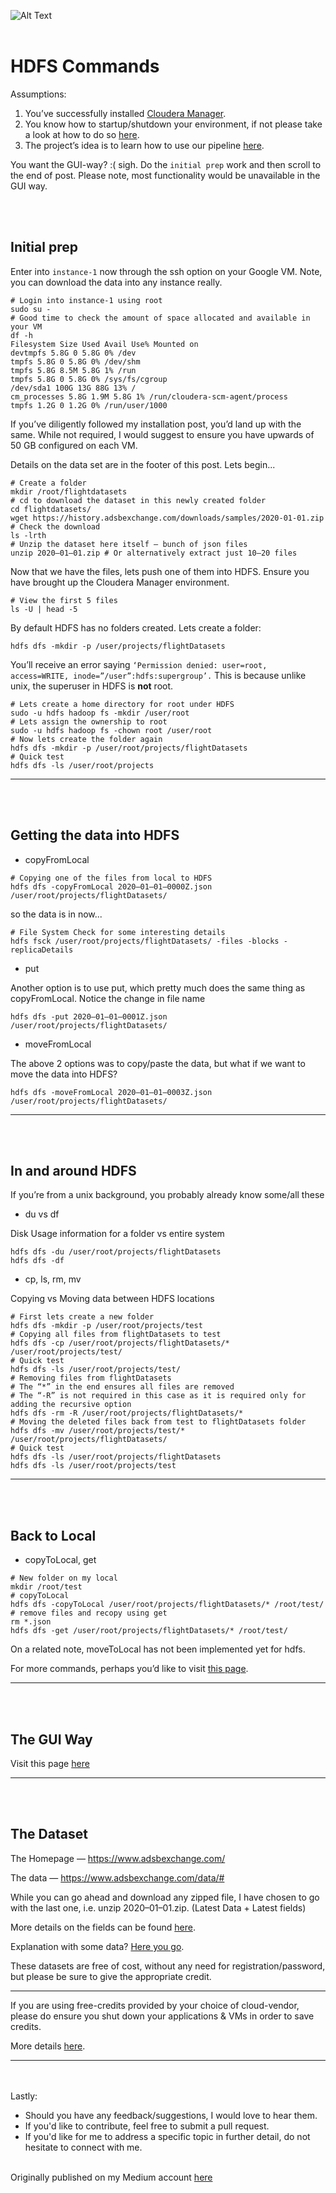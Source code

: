 ![Alt Text](/Images/HDFS_Commands.png?raw=true "HDFS Commands")
<br></br>

# <b>HDFS Commands</b>

Assumptions:

1. You’ve successfully installed [Cloudera Manager](/Supporting_Docs/Cloudera_Manager_on_Google_Cloud.md).
2. You know how to startup/shutdown your environment, if not please take a look at how to do so [here](/Supporting_Docs/Cloudera_Manager_Startup_and_Shutdown.md).
3. The project’s idea is to learn how to use our pipeline [here](/Data_Storage/HDFS/Comprehensive_Guide.md).

You want the GUI-way? :( sigh. Do the `initial prep` work and then scroll to the end of post. Please note, most functionality would be unavailable in the GUI way.

<br></br>
## <b>Initial prep</b>

Enter into `instance-1` now through the ssh option on your Google VM. Note, you can download the data into any instance really.

```
# Login into instance-1 using root
sudo su -
# Good time to check the amount of space allocated and available in your VM
df -h
Filesystem Size Used Avail Use% Mounted on
devtmpfs 5.8G 0 5.8G 0% /dev
tmpfs 5.8G 0 5.8G 0% /dev/shm
tmpfs 5.8G 8.5M 5.8G 1% /run
tmpfs 5.8G 0 5.8G 0% /sys/fs/cgroup
/dev/sda1 100G 13G 88G 13% /
cm_processes 5.8G 1.9M 5.8G 1% /run/cloudera-scm-agent/process
tmpfs 1.2G 0 1.2G 0% /run/user/1000
```

If you’ve diligently followed my installation post, you’d land up with the same. While not required, I would suggest to ensure you have upwards of 50 GB configured on each VM.

Details on the data set are in the footer of this post. Lets begin...

```
# Create a folder
mkdir /root/flightdatasets
# cd to download the dataset in this newly created folder
cd flightdatasets/
wget https://history.adsbexchange.com/downloads/samples/2020-01-01.zip
# Check the download
ls -lrth
# Unzip the dataset here itself — bunch of json files
unzip 2020–01–01.zip # Or alternatively extract just 10–20 files
```

Now that we have the files, lets push one of them into HDFS. Ensure you have brought up the Cloudera Manager environment.

```
# View the first 5 files
ls -U | head -5
```

By default HDFS has no folders created. Lets create a folder:

```
hdfs dfs -mkdir -p /user/projects/flightDatasets
```

You’ll receive an error saying `‘Permission denied: user=root, access=WRITE, inode=”/user”:hdfs:supergroup’.` This is because unlike unix, the superuser in HDFS is <b>not</b> root.

```
# Lets create a home directory for root under HDFS
sudo -u hdfs hadoop fs -mkdir /user/root
# Lets assign the ownership to root
sudo -u hdfs hadoop fs -chown root /user/root
# Now lets create the folder again
hdfs dfs -mkdir -p /user/root/projects/flightDatasets
# Quick test
hdfs dfs -ls /user/root/projects
```

---
<br></br>
## <b>Getting the data into HDFS</b>

- copyFromLocal

```
# Copying one of the files from local to HDFS
hdfs dfs -copyFromLocal 2020–01–01–0000Z.json /user/root/projects/flightDatasets/
```

so the data is in now...

```
# File System Check for some interesting details
hdfs fsck /user/root/projects/flightDatasets/ -files -blocks -replicaDetails
```

- put

Another option is to use put, which pretty much does the same thing as copyFromLocal. Notice the change in file name

```
hdfs dfs -put 2020–01–01–0001Z.json /user/root/projects/flightDatasets/
```

- moveFromLocal

The above 2 options was to copy/paste the data, but what if we want to move the data into HDFS?

```
hdfs dfs -moveFromLocal 2020–01–01–0003Z.json /user/root/projects/flightDatasets/
```
---
<br></br>
## <b>In and around HDFS</b>

If you’re from a unix background, you probably already know some/all these

- du vs df

Disk Usage information for a folder vs entire system

```
hdfs dfs -du /user/root/projects/flightDatasets
hdfs dfs -df
```

- cp, ls, rm, mv

Copying vs Moving data between HDFS locations

```
# First lets create a new folder
hdfs dfs -mkdir -p /user/root/projects/test
# Copying all files from flightDatasets to test
hdfs dfs -cp /user/root/projects/flightDatasets/* /user/root/projects/test/
# Quick test
hdfs dfs -ls /user/root/projects/test/
# Removing files from flightDatasets
# The “*” in the end ensures all files are removed
# The “-R” is not required in this case as it is required only for adding the recursive option
hdfs dfs -rm -R /user/root/projects/flightDatasets/*
# Moving the deleted files back from test to flightDatasets folder
hdfs dfs -mv /user/root/projects/test/* /user/root/projects/flightDatasets/
# Quick test
hdfs dfs -ls /user/root/projects/flightDatasets
hdfs dfs -ls /user/root/projects/test
```
---
<br></br>
## <b>Back to Local</b>

- copyToLocal, get

```
# New folder on my local
mkdir /root/test
# copyToLocal
hdfs dfs -copyToLocal /user/root/projects/flightDatasets/* /root/test/
# remove files and recopy using get
rm *.json
hdfs dfs -get /user/root/projects/flightDatasets/* /root/test/
```

On a related note, moveToLocal has not been implemented yet for hdfs.

For more commands, perhaps you’d like to visit [this page](https://hadoop.apache.org/docs/r2.6.3/hadoop-project-dist/hadoop-common/FileSystemShell.html).

---
<br></br>
## <b>The GUI Way</b>

Visit this page [here](/Supporting_Docs/Commands_The-GUI-Way.md)

---
<br></br>
## <b>The Dataset</b>

The Homepage — https://www.adsbexchange.com/

The data — https://www.adsbexchange.com/data/#

While you can go ahead and download any zipped file, I have chosen to go with the last one, i.e. unzip 2020–01–01.zip. (Latest Data + Latest fields)

More details on the fields can be found [here](https://www.adsbexchange.com/legacy-datafields/).

Explanation with some data? [Here you go](/Supporting_Docs/Data_Fields_Description.md).

These datasets are free of cost, without any need for registration/password, but please be sure to give the appropriate credit.

---

If you are using free-credits provided by your choice of cloud-vendor, please do ensure you shut down your applications & VMs in order to save credits.

More details [here](/Supporting_Docs/Cloudera_Manager_Startup_and_Shutdown.md).

---

<br></br>
Lastly:

- Should you have any feedback/suggestions, I would love to hear them.
- If you'd like to contribute, feel free to submit a pull request.
- If you'd like for me to address a specific topic in further detail, do not hesitate to connect with me.
<br></br>

Originally published on my Medium account [here](https://medium.com/@prathamesh.nimkar/hdfs-commands-79dccfd721d7)